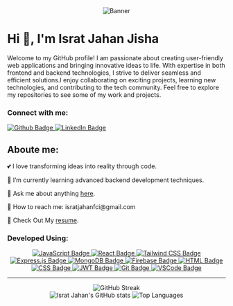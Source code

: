 <div align="center">
  <img src="https://i.ibb.co/CMphyt4/Black-Geometric-Corporate-Personal-Profile-Linked-In-Banner.png" alt="Banner" style="max-width:100%;"/>
</div>
<h1 align="left">Hi 👋, I'm Israt Jahan Jisha</h1>

<p>Welcome to my GitHub profile! I am passionate about creating user-friendly web applications and bringing innovative ideas to life. With expertise in both frontend and backend technologies, I strive to deliver seamless and efficient solutions.I enjoy collaborating on exciting projects, learning new technologies, and contributing to the tech community. Feel free to explore my repositories to see some of my work and projects.</p>

### Connect with me:
<div id="badges">
  <a href="https://github.com/israt83">
    <img src="https://img.shields.io/badge/Github-black?style=for-the-badge&logo=Github&logoColor=white" alt="Github Badge"/>
  </a>
  <a href="https://www.linkedin.com/in/israt-jahan-jisha">
    <img src="https://img.shields.io/badge/LinkedIn-blue?style=for-the-badge&logo=linkedin&logoColor=white" alt="LinkedIn Badge"/>
  </a>
</div>

 

## Aboute me:
<p>💕 I love transforming ideas into reality through code.</p>
<p>🔰 I’m currently learning advanced backend development techniques.</p>
<p>💬 Ask me about anything <a href="https://www.linkedin.com/in/israt-jahan-jisha" class="text-blue-500">here</a>.</p>
<p>📧 How to reach me: isratjahanfci@gmail.com</p>
<p>📄 Check Out My <a href="" class="text-blue-500">resume</a>.</p>


### <h3>Developed Using:</h3>
<div id="languages" align="center">
  <a href="#">
    <img src="https://img.shields.io/badge/JavaScript-yellow?style=for-the-badge&logo=javascript&logoColor=white" alt="JavaScript Badge"/>
  </a>
  <a href="#">
    <img src="https://img.shields.io/badge/React-blue?style=for-the-badge&logo=react&logoColor=white" alt="React Badge"/>
  </a>
  <a href="#">
    <img src="https://img.shields.io/badge/Tailwind%20CSS-teal?style=for-the-badge&logo=tailwindcss&logoColor=white" alt="Tailwind CSS Badge"/>
  </a>
  <a href="#">
    <img src="https://img.shields.io/badge/Express.js-black?style=for-the-badge&logo=express&logoColor=white" alt="Express.js Badge"/>
  </a>
  <a href="#">
    <img src="https://img.shields.io/badge/MongoDB-green?style=for-the-badge&logo=mongodb&logoColor=white" alt="MongoDB Badge"/>
  </a>
  <a href="#">
    <img src="https://img.shields.io/badge/Firebase-orange?style=for-the-badge&logo=firebase&logoColor=white" alt="Firebase Badge"/>
  </a>
  <a href="#">
    <img src="https://img.shields.io/badge/HTML-red?style=for-the-badge&logo=html5&logoColor=white" alt="HTML Badge"/>
  </a>
  <a href="#">
    <img src="https://img.shields.io/badge/CSS-blue?style=for-the-badge&logo=css3&logoColor=white" alt="CSS Badge"/>
  </a>
  <a href="#">
    <img src="https://img.shields.io/badge/JWT-gray?style=for-the-badge&logo=jsonwebtokens&logoColor=white" alt="JWT Badge"/>
  </a>
  <a href="#">
    <img src="https://img.shields.io/badge/Git-orange?style=for-the-badge&logo=git&logoColor=white" alt="Git Badge"/>
  </a>
  <a href="#">
    <img src="https://img.shields.io/badge/VSCode-blue?style=for-the-badge&logo=visualstudiocode&logoColor=white" alt="VSCode Badge"/>
  </a>
</div>


---

<div align="center">
  <img src="https://streak-stats.demolab.com/?user=israt83&theme=dark" alt="GitHub Streak"/>
    <br/>
  <img src="https://github-readme-stats.vercel.app/api?username=israt83&show_icons=true&theme=dark" alt="Israt Jahan's GitHub stats"/>

  <img src="https://github-readme-stats.vercel.app/api/top-langs/?username=israt83&theme=dark" alt="Top Languages"/>

  
</div>


